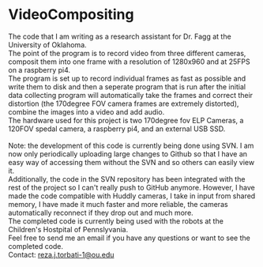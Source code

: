 # VideoCompositing
The code that I am writing as a research assistant for Dr. Fagg at the University of Oklahoma. <br>
The point of the program is to record video from three different cameras, composit them into one frame with a resolution of 1280x960 and at 25FPS on a raspberry pi4. <br>
The program is set up to record individual frames as fast as possible and write them to disk and then a seperate program that is run after the initial data collecting program will automatically take the frames and correct their distortion (the 170degree FOV camera frames are extremely distorted), combine the images into a video and add audio. <br>
The hardware used for this project is two 170degree fov ELP Cameras, a 120FOV spedal camera, a raspberry pi4, and an external USB SSD. <br>
<br>
Note: the development of this code is currently being done using SVN. I am now only periodically uploading large changes to Github so that I have an easy way of accessing them without the SVN and so others can easily view it. <br>
Additionally, the code in the SVN repository has been integrated with the rest of the project so I can't really push to GitHub anymore. However, I have made the code compatible with Huddly cameras, I take in input from shared memory, I have made it much faster and more reliable, the cameras automatically reconnect if they drop out and much more. <br>
The completed code is currently being used with the robots at the Children's Hostpital of Pennslyvania. <br>
Feel free to send me an email if you have any questions or want to see the completed code. <br>
Contact: reza.j.torbati-1@ou.edu
